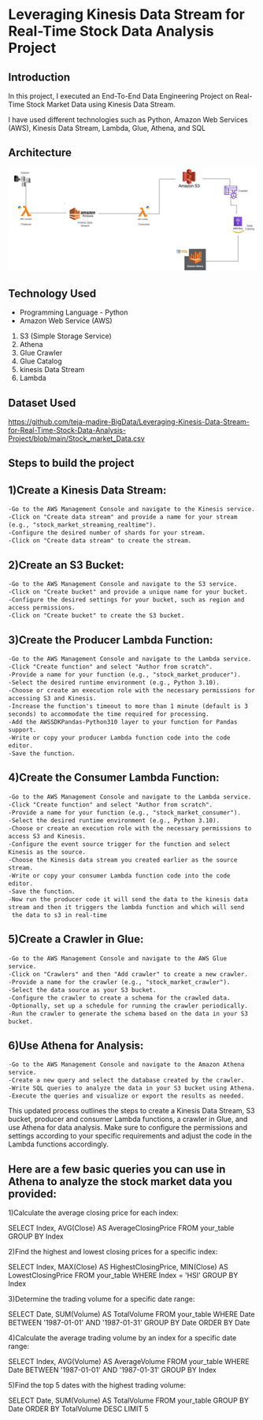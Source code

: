 # Leveraging Kinesis Data Stream for Real-Time Stock Data Analysis Project

## Introduction

In this project, I executed an End-To-End Data Engineering Project on Real-Time Stock Market Data using Kinesis Data Stream.

I have used different technologies such as Python, Amazon Web Services (AWS), Kinesis Data Stream, Lambda, Glue, Athena, and SQL

## Architecture 
<img src="Architecture.jpeg">

## Technology Used
- Programming Language - Python
- Amazon Web Service (AWS)
  
1. S3 (Simple Storage Service)
2. Athena
3. Glue Crawler
4. Glue Catalog
5. kinesis Data Stream
6. Lambda
   
## Dataset Used

https://github.com/teja-madire-BigData/Leveraging-Kinesis-Data-Stream-for-Real-Time-Stock-Data-Analysis-Project/blob/main/Stock_market_Data.csv


## Steps to build the project

## 1)Create a Kinesis Data Stream:

    -Go to the AWS Management Console and navigate to the Kinesis service.
    -Click on "Create data stream" and provide a name for your stream (e.g., "stock_market_streaming_realtime").
    -Configure the desired number of shards for your stream.
    -Click on "Create data stream" to create the stream.


## 2)Create an S3 Bucket:

    -Go to the AWS Management Console and navigate to the S3 service.
    -Click on "Create bucket" and provide a unique name for your bucket.
    -Configure the desired settings for your bucket, such as region and access permissions.
    -Click on "Create bucket" to create the S3 bucket.
    

## 3)Create the Producer Lambda Function:  

    -Go to the AWS Management Console and navigate to the Lambda service.
    -Click "Create function" and select "Author from scratch".
    -Provide a name for your function (e.g., "stock_market_producer").
    -Select the desired runtime environment (e.g., Python 3.10).
    -Choose or create an execution role with the necessary permissions for accessing S3 and Kinesis.
    -Increase the function's timeout to more than 1 minute (default is 3 seconds) to accommodate the time required for processing.
    -Add the AWSSDKPandas-Python310 layer to your function for Pandas support.
    -Write or copy your producer Lambda function code into the code editor.
    -Save the function.

    
## 4)Create the Consumer Lambda Function:

    -Go to the AWS Management Console and navigate to the Lambda service.
    -Click "Create function" and select "Author from scratch".
    -Provide a name for your function (e.g., "stock_market_consumer").
    -Select the desired runtime environment (e.g., Python 3.10).
    -Choose or create an execution role with the necessary permissions to access S3 and Kinesis.
    -Configure the event source trigger for the function and select Kinesis as the source.
    -Choose the Kinesis data stream you created earlier as the source stream.
    -Write or copy your consumer Lambda function code into the code editor.
    -Save the function.
    -Now run the producer code it will send the data to the kinesis data stream and then it triggers the lambda function and which will send 
     the data to s3 in real-time

     
## 5)Create a Crawler in Glue:

    -Go to the AWS Management Console and navigate to the AWS Glue service.
    -Click on "Crawlers" and then "Add crawler" to create a new crawler.
    -Provide a name for the crawler (e.g., "stock_market_crawler").
    -Select the data source as your S3 bucket.
    -Configure the crawler to create a schema for the crawled data.
    -Optionally, set up a schedule for running the crawler periodically.
    -Run the crawler to generate the schema based on the data in your S3 bucket.

    
## 6)Use Athena for Analysis:
    
    -Go to the AWS Management Console and navigate to the Amazon Athena service.
    -Create a new query and select the database created by the crawler.
    -Write SQL queries to analyze the data in your S3 bucket using Athena.
    -Execute the queries and visualize or export the results as needed.

This updated process outlines the steps to create a Kinesis Data Stream, S3 bucket, producer and consumer Lambda functions, a crawler in Glue, and use Athena for data analysis. Make sure to configure the permissions and settings according to your specific requirements and adjust the code in the Lambda functions accordingly.


## Here are a few basic queries you can use in Athena to analyze the stock market data you provided:

1)Calculate the average closing price for each index:

SELECT Index, AVG(Close) AS AverageClosingPrice
FROM your_table
GROUP BY Index

2)Find the highest and lowest closing prices for a specific index:

SELECT Index, MAX(Close) AS HighestClosingPrice, MIN(Close) AS LowestClosingPrice
FROM your_table
WHERE Index = 'HSI'
GROUP BY Index

3)Determine the trading volume for a specific date range:

SELECT Date, SUM(Volume) AS TotalVolume
FROM your_table
WHERE Date BETWEEN '1987-01-01' AND '1987-01-31'
GROUP BY Date
ORDER BY Date

4)Calculate the average trading volume by an index for a specific date range:

SELECT Index, AVG(Volume) AS AverageVolume
FROM your_table
WHERE Date BETWEEN '1987-01-01' AND '1987-01-31'
GROUP BY Index

5)Find the top 5 dates with the highest trading volume:

SELECT Date, SUM(Volume) AS TotalVolume
FROM your_table
GROUP BY Date
ORDER BY TotalVolume DESC
LIMIT 5

    
    

      
